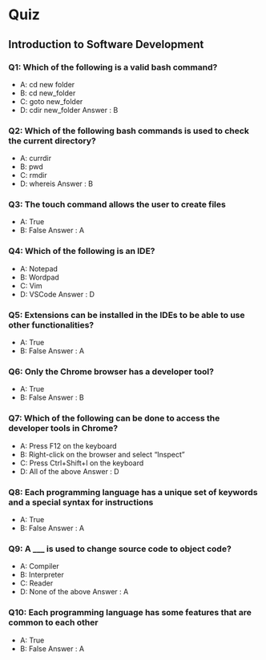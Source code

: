 # Quiz

## Introduction to Software Development

### Q1: Which of the following is a valid bash command?
- A: cd new folder
- B: cd new_folder
- C: goto new_folder
- D: cdir new_folder
  Answer : B

### Q2: Which of the following bash commands is used to check the current directory?
- A: currdir
- B: pwd
- C: rmdir
- D: whereis
  Answer : B

### Q3: The touch command allows the user to create files
- A: True
- B: False
  Answer : A

### Q4: Which of the following is an IDE?
- A: Notepad
- B: Wordpad
- C: Vim
- D: VSCode
  Answer : D

### Q5: Extensions can be installed in the IDEs to be able to use other functionalities?
- A: True
- B: False
  Answer : A

### Q6: Only the Chrome browser has a developer tool?
- A: True
- B: False
  Answer : B

### Q7: Which of the following can be done to access the developer tools in Chrome?
- A: Press F12 on the keyboard
- B: Right-click on the browser and select “Inspect”
- C: Press Ctrl+Shift+I on the keyboard
- D: All of the above
  Answer : D

### Q8: Each programming language has a unique set of keywords and a special syntax for instructions
- A: True
- B: False
  Answer : A

### Q9: A ___ is used to change source code to object code?
- A: Compiler
- B: Interpreter
- C: Reader
- D: None of the above
  Answer : A

### Q10: Each programming language has some features that are common to each other
- A: True
- B: False
  Answer : A
